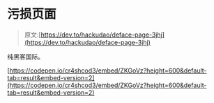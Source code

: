 # 污损页面

> 原文:[https://dev.to/hackudao/deface-page-3jhj](https://dev.to/hackudao/deface-page-3jhj)

纯黑客国际。

[https://codepen.io/cr4shcod3/embed/ZKGoVz?height=600&default-tab=result&embed-version=2](https://codepen.io/cr4shcod3/embed/ZKGoVz?height=600&default-tab=result&embed-version=2)